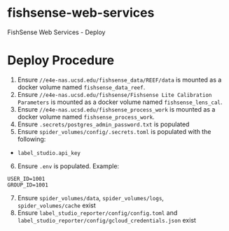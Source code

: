 # fishsense-web-services
FishSense Web Services - Deploy

# Deploy Procedure
1. Ensure `//e4e-nas.ucsd.edu/fishsense_data/REEF/data` is mounted as a docker volume named `fishsense_data_reef`.
2. Ensure `//e4e-nas.ucsd.edu/fishsense/Fishsense Lite Calibration Parameters` is mounted as a docker volume named `fishsense_lens_cal`.
3. Ensure `//e4e-nas.ucsd.edu/fishsense_process_work` is mounted as a docker volume named `fishsense_process_work`.
4. Ensure `.secrets/postgres_admin_password.txt` is populated
5. Ensure `spider_volumes/config/.secrets.toml` is populated with the following:
- `label_studio.api_key`
6. Ensure `.env` is populated.  Example:
```
USER_ID=1001
GROUP_ID=1001
```
7. Ensure `spider_volumes/data`, `spider_volumes/logs`, `spider_volumes/cache` exist
8. Ensure `label_studio_reporter/config/config.toml` and `label_studio_reporter/config/gcloud_credentials.json` exist